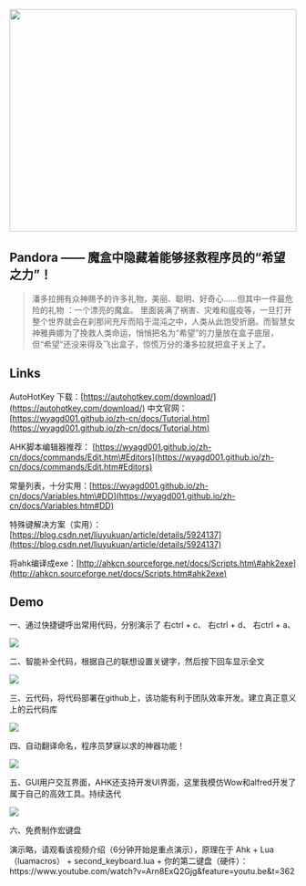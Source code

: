<p align="center">
  <a href="https://nodejs.org/">
    <img
      src="https://github.com/dragon8github/ahk/raw/master/static/Pandorabg.png"
      width="100%"
      height="390"
    />
  </a>
</p>



## Pandora —— 魔盒中隐藏着能够拯救程序员的“希望之力”！

> 潘多拉拥有众神赐予的许多礼物，美丽、聪明、好奇心……但其中一件最危险的礼物 ：一个漂亮的魔盒。
> 里面装满了祸害、灾难和瘟疫等，一旦打开整个世界就会在刹那间充斥而陷于混沌之中，人类从此饱受折磨。而智慧女神雅典娜为了挽救人类命运，悄悄把名为“希望”的力量放在盒子底层，但“希望”还没来得及飞出盒子，惊慌万分的潘多拉就把盒子关上了。


## Links

AutoHotKey 下载：[https://autohotkey.com/download/](https://autohotkey.com/download/)
中文官网：[https://wyagd001.github.io/zh-cn/docs/Tutorial.htm](https://wyagd001.github.io/zh-cn/docs/Tutorial.htm)

AHK脚本编辑器推荐： [https://wyagd001.github.io/zh-cn/docs/commands/Edit.htm\#Editors](https://wyagd001.github.io/zh-cn/docs/commands/Edit.htm#Editors)

常量列表，十分实用：[https://wyagd001.github.io/zh-cn/docs/Variables.htm\#DD](https://wyagd001.github.io/zh-cn/docs/Variables.htm#DD)

特殊键解决方案（实用）：[https://blog.csdn.net/liuyukuan/article/details/5924137](https://blog.csdn.net/liuyukuan/article/details/5924137)

将ahk编译成exe：[http://ahkcn.sourceforge.net/docs/Scripts.htm\#ahk2exe](http://ahkcn.sourceforge.net/docs/Scripts.htm#ahk2exe)



## Demo
<p>一、通过快捷键呼出常用代码，分别演示了 右ctrl + c、 右ctrl + d、 右ctrl + a、</p>
<p>
  <a href="https://nodejs.org/">
    <img
      src="https://github.com/dragon8github/ahk/raw/master/static/通过快捷键呼出常用代码.gif"
    />
  </a>
</p>

<p>二、智能补全代码，根据自己的联想设置关键字，然后按下回车显示全文</p>
<p>
  <a href="https://nodejs.org/">
    <img
      src="https://github.com/dragon8github/ahk/raw/master/static/智能补全代码.gif"
    />
  </a>
</p>

<p>三、云代码，将代码部署在github上，该功能有利于团队效率开发。建立真正意义上的云代码库</p>
<p>
  <a href="https://nodejs.org/">
    <img
      src="https://github.com/dragon8github/ahk/raw/master/static/云代码.gif"
    />
  </a>
</p>

<p>四、自动翻译命名，程序员梦寐以求的神器功能！</p>
<p>
  <a href="https://nodejs.org/">
    <img
      src="https://github.com/dragon8github/ahk/raw/master/static/自动翻译命名.gif"
    />
  </a>
</p>

<p>五、GUI用户交互界面，AHK还支持开发UI界面，这里我模仿Wow和alfred开发了属于自己的高效工具。持续迭代</p>
<p>
  <a href="https://nodejs.org/">
    <img
      src="https://github.com/dragon8github/ahk/raw/master/static/GUI.png"
    />
  </a>
</p>

<p>六、免费制作宏键盘</p>
<p>
  演示略，请观看该视频介绍（6分钟开始是重点演示），原理在于 Ahk + Lua（luamacros） + second_keyboard.lua + 你的第二键盘（硬件）：
  https://www.youtube.com/watch?v=Arn8ExQ2Gjg&feature=youtu.be&t=362
</p>